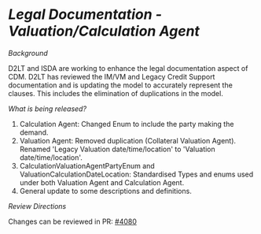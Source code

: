 # *Legal Documentation - Valuation/Calculation Agent*

_Background_

D2LT and ISDA are working to enhance the legal documentation aspect of CDM. D2LT has reviewed the IM/VM and Legacy Credit Support documentation and is updating the model to accurately represent the clauses. This includes the elimination of duplications in the model.

_What is being released?_

1. Calculation Agent: Changed Enum to include the party making the demand.
2. Valuation Agent: Removed duplication (Collateral Valuation Agent). Renamed 'Legacy Valuation date/time/location' to 'Valuation date/time/location'.
3. CalculationValuationAgentPartyEnum and ValuationCalculationDateLocation: Standardised Types and enums used under both Valuation Agent and Calculation Agent.
4. General update to some descriptions and definitions.

_Review Directions_

Changes can be reviewed in PR: [#4080](https://github.com/finos/common-domain-model/pull/4080)
